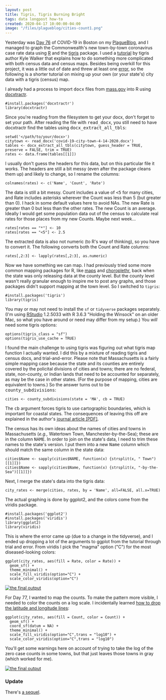 ```yaml
---
layout: post
title: Tigris, Tigris Burning Bright
tags: data longpost how-to
created: 2020-04-17 10:00:00-04:00
image: "/files/plagueblog/cities-count1.png"
---
```

Yesterday was [Day 76](https://plagueblog.blogspot.com/2020/04/day-76-covid-in-covid-out.html) of COVID-19 in Boston on my [PlagueBlog](http://plagueblog.blogspot.com/), and I managed to graph the Commonwealth's new town-by-town coronavirus case rate data using [R](https://www.r-project.org) and the [tigris](https://github.com/walkerke/tigris) package.  I used a [tutorial](https://walkerke.github.io/2017/06/comparing-metros/) by tigris author Kyle Walker that explains how to do something more complicated with both census data and census maps.  Besides being overkill for this project, it was a little out of date and threw at least one [error](https://github.com/tidyverse/ggplot2/issues/2651), so the following is a shorter tutorial on mixing up your own (or your state's) city data with a tigris (census) map.

I already had a process to import <tt>docx</tt> files from [mass.gov](https://www.mass.gov/info-details/covid-19-cases-quarantine-and-monitoring#covid-19-cases-in-massachusetts-) into R using [docxtractr](https://cran.r-project.org/web/packages/docxtractr/index.html).

	#install.packages('docxtractr')
	library(docxtractr)

Since you're reading from the filesystem to get your docx, don't forget to set your path.  After reading the file with <tt>read_docx</tt>, you still need to have docxtractr find the tables using <tt>docx_extract_all_tbls</tt>:

	setwd('</path/to/your/docx>')
	citytown <- read_docx('covid-19-city-town-4-14-2020.docx')
	tables <- docx_extract_all_tbls(citytown, guess_header = TRUE, preserve = FALSE, trim = TRUE)
	rates <- data.frame(tables[[1]])

I usually don't guess the headers for this data, but on this particular file it works.  The headers are still a bit messy (even after the package cleans them up) and likely to change, so I rename the columns:

	colnames(rates) <- c('Name', 'Count', 'Rate')

The data is still a bit messy.  Count includes a value of <tt><5</tt> for many cities, and Rate includes asterisks wherever the Count was less than 5 (but greater than 0).  I hack in some default values here to avoid NAs.  The new Rate is greater than 0 but less than the other rates.  The new Count is an average.  Ideally I would get some population data out of the census to calculate real rates for those places from my new Counts.  Maybe next week...

	rates[rates == "*"] <- 10
	rates[rates == "<5"] <- 2.5

The extracted data is also not numeric (to R's way of thinking), so you have to convert it.  The following converts both the Count and Rate columns:

	rates[,2:3] <- lapply(rates[,2:3], as.numeric)

Now we have something we can map.  I had previously tried some more common mapping packages for R, like [maps](https://cran.r-project.org/web/packages/maps/) and [choroplethr](https://www.gislounge.com/mapping-county-demographic-data-in-r/), back when the state was only releasing data at the county level.  But the county level wasn't really granular enough to inspire me to post any graphs, and those packages didn't support mapping at the town level.  So I switched to `tigris`:

	#install.packages('tigris')
	library(tigris)

You may or may not need to install the `sf` or `tidyverse` packages separately.  (I'm using [RStudio](https://rstudio.com) 1.2.5033 with R 3.6.3 "Holding the Winsock" on an older Mac, so what you have around or need may differ from my setup.)  You *will* need some tigris options:

	options(tigris_class = "sf")
	options(tigris_use_cache = TRUE)

I found the main challenge to using tigris was figuring out what tigris map function I actually wanted.  I did this by a mixture of reading tigris and census docs, and trial-and-error.  Please note that Massachusetts is a fairly simple mapping case because the state and its counties are entirely covered by the policital divisions of cities and towns; there are no federal, state, non-county, or Indian lands that need to be accounted for separately, as may be the case in other states.   (For the purpose of mapping, cities are equivalent to towns.)  So the answer turns out to be <tt>county_subdivisions</tt>:

	cities <- county_subdivisions(state = 'MA', cb = TRUE)

The <tt>cb</tt> argument forces tigris to use cartographic boundaries, which is important for coastal states.  The consequences of leaving this off are explained in the author's [journal article [PDF]](https://journal.r-project.org/archive/2016/RJ-2016-043/RJ-2016-043.pdf). 

The census has its own ideas about the names of cities and towns in Massachusetts (*e.g.,* Watertown Town, Manchester-by-the-Sea); these are in the column <tt>NAME</tt>.  In order to join on the state's data, I need to trim these names to the state's version.  I put them into a new <tt>Name</tt> column which should match the same column in the state data:

	cities$Name <- sapply(cities$NAME, function(x) {strsplit(x, " Town")[[1]]})
	cities$Name <- sapply(cities$Name, function(x) {strsplit(x, "-by-the-Sea")[[1]]})

Next, I merge the state's data into the tigris data:

	city_rates <- merge(cities, rates, by = 'Name', all=FALSE, all.x=TRUE)

The actual graphing is done by ggplot2, and the colors come from the viridis package.

	#install.packages('ggplot2')
	#install.packages('viridis')
	library(ggplot2)
	library(viridis)

This is where the error came up (due to a change in the tidyverse), and I ended up dropping a lot of the arguments to ggplot from the tutorial through trial and error.  From viridis I pick the "magma" option ("C") for the most diseased-looking colors:

	ggplot(city_rates, aes(fill = Rate, color = Rate)) + 
	  geom_sf() + 
	  theme_minimal() + 
	  scale_fill_viridis(option="C") + 
	  scale_color_viridis(option="C")

[![the final output](/files/plagueblog/cities1.svg)](/files/plagueblog/cities1.svg)

For Day 77, I wanted to map the counts.  To make the pattern more visible, I needed to color the counts on a log scale.  I incidentally learned [how to drop the latitude and longitude lines](https://stackoverflow.com/a/49836251):

	ggplot(city_rates, aes(fill = Count, color = Count)) + 
	  geom_sf() + 
	  coord_sf(datum = NA) + 
	  theme_minimal() + 
	  scale_fill_viridis(option="C",trans = "log10") +
	  scale_color_viridis(option="C",trans = "log10")

You'll get some warnings here on account of trying to take the log of the zero case counts in some towns, but that just leaves those towns in gray (which worked for me).

[![the final output](/files/plagueblog/cities-count1.svg)](/files/plagueblog/cities-count1.svg)


### Update

There's [a sequel](/blog/2020/04/26/counting-is-hard/).
